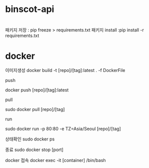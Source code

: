 # binscot-api
# 

패키지 저장 : pip freeze > requirements.txt
패키지 install :pip install -r requirements.txt



# docker

이미지생성
docker build -t [repo]/[tag]:latest . -f DockerFile   

push

docker push  [repo]/[tag]:latest 

pull

sudo docker pull [repo]/[tag]

run

sudo docker run -p 80:80 -e TZ=Asia/Seoul [repo]/[tag]

상태확인
sudo docker ps

종료
sudo docker stop [port]

docker 접속 docker exec -it [container] /bin/bash
